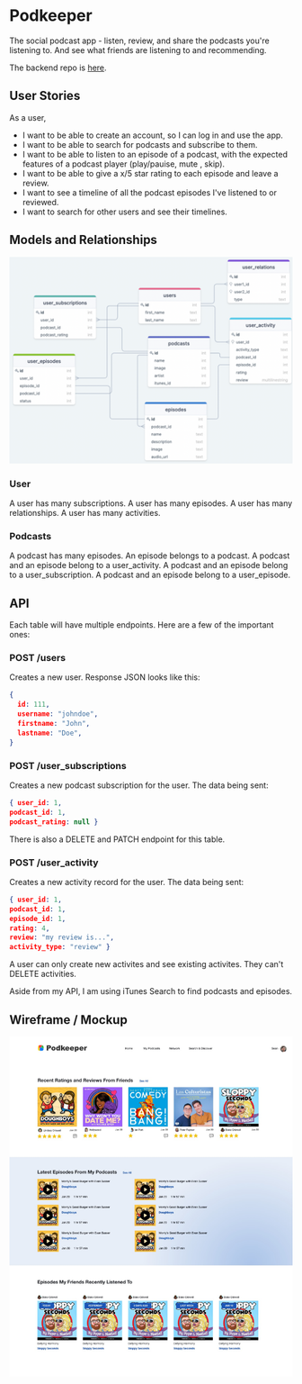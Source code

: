 # Podkeeper

The social podcast app - listen, review, and share the podcasts you're listening to. And see what friends are listening to and recommending. 

The backend repo is [here](http://github.com/).

## User Stories

As a user,
* I want to be able to create an account, so I can log in and use the app.
* I want to be able to search for podcasts and subscribe to them.
* I want to be able to listen to an episode of a podcast, with the expected features of a podcast player (play/pauise, mute , skip).
* I want to be able to give a x/5 star rating to each episode and leave a review.
* I want to see a timeline of all the podcast episodes I've listened to or reviewed.
* I want to search for other users and see their timelines.

## Models and Relationships

![My Data Relationships](public/podkeep-db-diagram.png)

### User

A user has many subscriptions.
A user has many episodes.
A user has many relationships.
A user has many activities.

### Podcasts

A podcast has many episodes.
An episode belongs to a podcast.
A podcast and an episode belong to a user_activity.
A podcast and an episode belong to a user_subscription.
A podcast and an episode belong to a user_episode.


## API

Each table will have multiple endpoints. Here are a few of the important ones:

### POST /users

Creates a new user. Response JSON looks like this:

```json
{ 
  id: 111,
  username: "johndoe",
  firstname: "John",
  lastname: "Doe",
}
```

### POST /user_subscriptions

Creates a new podcast subscription for the user. The data being sent:

```json
{ user_id: 1,
podcast_id: 1,
podcast_rating: null }
```

There is also a DELETE and PATCH endpoint for this table.

### POST /user_activity

Creates a new activity record for the user. The data being sent:

```json
{ user_id: 1,
podcast_id: 1,
episode_id: 1,
rating: 4,
review: "my review is...",
activity_type: "review" }
```
A user can only create new activites and see existing activites. They can't DELETE activities.

Aside from my API, I am using iTunes Search to find podcasts and episodes. 


## Wireframe / Mockup

![My Data Relationships](public/Homepage-1.jpeg)
